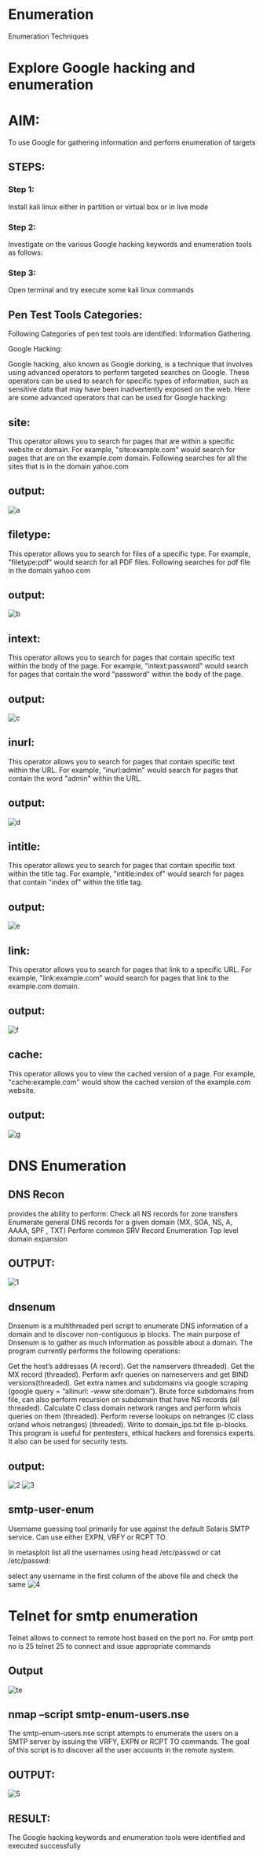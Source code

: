 # Enumeration
Enumeration Techniques

# Explore Google hacking and enumeration 

# AIM:

To use Google for gathering information and perform enumeration of targets

## STEPS:

### Step 1:

Install kali linux either in partition or virtual box or in live mode

### Step 2:

Investigate on the various Google hacking keywords and enumeration tools as follows:


### Step 3:
Open terminal and try execute some kali linux commands

## Pen Test Tools Categories:  

Following Categories of pen test tools are identified:
Information Gathering.

Google Hacking:

Google hacking, also known as Google dorking, is a technique that involves using advanced operators to perform targeted searches on Google. These operators can be used to search for specific types of information, such as sensitive data that may have been inadvertently exposed on the web. Here are some advanced operators that can be used for Google hacking:

## site: 
This operator allows you to search for pages that are within a specific website or domain. For example, "site:example.com" would search for pages that are on the example.com domain.
Following searches for all the sites that is in the domain yahoo.com
## output:
![a](https://github.com/Nandhinijaya/Enumeration/assets/121998147/0a3d98c0-55f7-4463-ab2d-4906e8c245fb)


## filetype:
This operator allows you to search for files of a specific type. For example, "filetype:pdf" would search for all PDF files.
Following searches for pdf file in the domain yahoo.com
## output:
![b](https://github.com/Nandhinijaya/Enumeration/assets/121998147/95580224-dbd2-4742-944d-417a000efb08)


## intext: 
This operator allows you to search for pages that contain specific text within the body of the page. For example, "intext:password" would search for pages that contain the word "password" within the body of the page.
## output:
![c](https://github.com/Nandhinijaya/Enumeration/assets/121998147/089ad72d-0384-4372-a73c-870012ec6afd)


## inurl: 
This operator allows you to search for pages that contain specific text within the URL. For example, "inurl:admin" would search for pages that contain the word "admin" within the URL.
## output:
![d](https://github.com/Nandhinijaya/Enumeration/assets/121998147/6c074d0c-6ae7-4fe0-8206-a0e1cb2f96bc)


## intitle: 
This operator allows you to search for pages that contain specific text within the title tag. For example, "intitle:index of" would search for pages that contain "index of" within the title tag.
## output:
![e](https://github.com/Nandhinijaya/Enumeration/assets/121998147/e581bbde-8331-4a20-b042-50117267e8b6)


## link: 
This operator allows you to search for pages that link to a specific URL. For example, "link:example.com" would search for pages that link to the example.com domain.
## output:
![f](https://github.com/Nandhinijaya/Enumeration/assets/121998147/69f30056-a212-4afb-b194-05a74fda0fd1)

## cache:
This operator allows you to view the cached version of a page. For example, "cache:example.com" would show the cached version of the example.com website.
## output:
![g](https://github.com/Nandhinijaya/Enumeration/assets/121998147/2fb62b35-929d-4863-9c9b-c96350a76185)

 
# DNS Enumeration
## DNS Recon
provides the ability to perform:
Check all NS records for zone transfers
Enumerate general DNS records for a given domain (MX, SOA, NS, A, AAAA, SPF , TXT)
Perform common SRV Record Enumeration
Top level domain expansion
## OUTPUT:
![1](https://github.com/Nandhinijaya/Enumeration/assets/121998147/b61db213-21b5-458e-a469-14650ae85dbe)






## dnsenum
Dnsenum is a multithreaded perl script to enumerate DNS information of a domain and to discover non-contiguous ip blocks. The main purpose of Dnsenum is to gather as much information as possible about a domain. The program currently performs the following operations:

Get the host’s addresses (A record).
Get the namservers (threaded).
Get the MX record (threaded).
Perform axfr queries on nameservers and get BIND versions(threaded).
Get extra names and subdomains via google scraping (google query = “allinurl: -www site:domain”).
Brute force subdomains from file, can also perform recursion on subdomain that have NS records (all threaded).
Calculate C class domain network ranges and perform whois queries on them (threaded).
Perform reverse lookups on netranges (C class or/and whois netranges) (threaded).
Write to domain_ips.txt file ip-blocks.
This program is useful for pentesters, ethical hackers and forensics experts. It also can be used for security tests.
## output:
![2](https://github.com/Nandhinijaya/Enumeration/assets/121998147/9c1b5597-d4b3-47db-aa41-b9222044cf0e)
![3](https://github.com/Nandhinijaya/Enumeration/assets/121998147/de0fb000-3bd4-47ea-b37b-a292b2bc34a7)

## smtp-user-enum
Username guessing tool primarily for use against the default Solaris SMTP service. Can use either EXPN, VRFY or RCPT TO.

In metasploit list all the usernames using head /etc/passwd or cat /etc/passwd:

select any username in the first column of the above file and check the same
![4](https://github.com/Nandhinijaya/Enumeration/assets/121998147/84a76fbf-953e-4ffc-b2ba-dd995737b2ea)


# Telnet for smtp enumeration
Telnet allows to connect to remote host based on the port no. For smtp port no is 25
telnet <host address> 25 to connect
and issue appropriate commands
  
 ## Output
  ![te](https://github.com/Nandhinijaya/Enumeration/assets/121998147/ed9d40e6-a1be-4026-8b58-40b224d7fc90)

  

## nmap –script smtp-enum-users.nse <hostname>

The smtp-enum-users.nse script attempts to enumerate the users on a SMTP server by issuing the VRFY, EXPN or RCPT TO commands. The goal of this script is to discover all the user accounts in the remote system.


## OUTPUT:

![5](https://github.com/Nandhinijaya/Enumeration/assets/121998147/78eb3ba3-f5ef-4a17-8e46-a89c9212ee27)

## RESULT:
The Google hacking keywords and enumeration tools were identified and executed successfully

